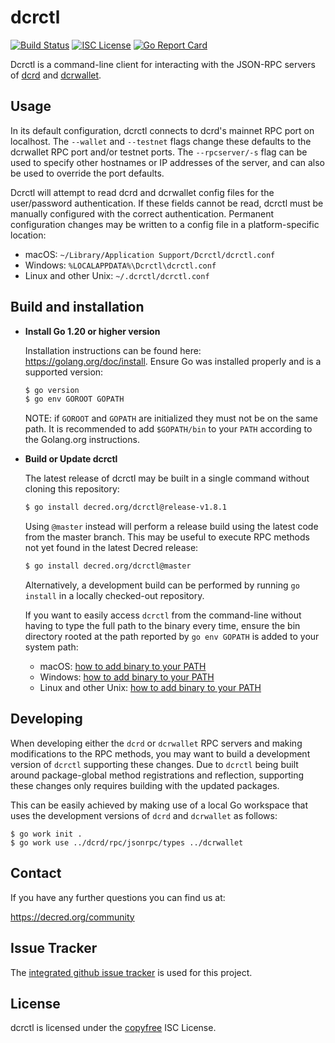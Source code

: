 dcrctl
======

[![Build Status](https://github.com/decred/dcrctl/workflows/Build%20and%20Test/badge.svg)](https://github.com/decred/dcrctl/actions)
[![ISC License](https://img.shields.io/badge/license-ISC-blue.svg)](http://copyfree.org)
[![Go Report Card](https://goreportcard.com/badge/github.com/decred/dcrctl)](https://goreportcard.com/report/github.com/decred/dcrctl)

Dcrctl is a command-line client for interacting with the JSON-RPC servers of
[dcrd](https://github.com/decred/dcrd) and
[dcrwallet](https://github.com/decred/dcrwallet).

## Usage

In its default configuration, dcrctl connects to dcrd's mainnet RPC port on
localhost.  The `--wallet` and `--testnet` flags change these defaults to the
dcrwallet RPC port and/or testnet ports.  The `--rpcserver/-s` flag can be used
to specify other hostnames or IP addresses of the server, and can also be used
to override the port defaults.

Dcrctl will attempt to read dcrd and dcrwallet config files for the
user/password authentication.  If these fields cannot be read, dcrctl must be
manually configured with the correct authentication.  Permanent configuration
changes may be written to a config file in a platform-specific location:

* macOS: `~/Library/Application Support/Dcrctl/dcrctl.conf`
* Windows: `%LOCALAPPDATA%\Dcrctl\dcrctl.conf`
* Linux and other Unix: `~/.dcrctl/dcrctl.conf`

## Build and installation

- **Install Go 1.20 or higher version**

  Installation instructions can be found here: https://golang.org/doc/install.
  Ensure Go was installed properly and is a supported version:
  ```sh
  $ go version
  $ go env GOROOT GOPATH
  ```
  NOTE: if `GOROOT` and `GOPATH` are initialized they must not be on the same path.
  It is recommended to add `$GOPATH/bin` to your `PATH` according to the Golang.org
  instructions.

- **Build or Update dcrctl**

  The latest release of dcrctl may be built in a single command without cloning
  this repository:

  ```sh
  $ go install decred.org/dcrctl@release-v1.8.1
  ```

  Using `@master` instead will perform a release build using the latest code
  from the master branch.  This may be useful to execute RPC methods not yet
  found in the latest Decred release:

  ```sh
  $ go install decred.org/dcrctl@master
  ```

  Alternatively, a development build can be performed by running `go install` in
  a locally checked-out repository.

  If you want to easily access `dcrctl` from the command-line without having to
  type the full path to the binary every time, ensure the bin directory rooted
  at the path reported by `go env GOPATH` is added to your system path:

  * macOS: [how to add binary to your PATH](https://gist.github.com/nex3/c395b2f8fd4b02068be37c961301caa7#mac-os-x)
  * Windows: [how to add binary to your PATH](https://gist.github.com/nex3/c395b2f8fd4b02068be37c961301caa7#windows)
  * Linux and other Unix: [how to add binary to your PATH](https://gist.github.com/nex3/c395b2f8fd4b02068be37c961301caa7#linux)

## Developing

When developing either the `dcrd` or `dcrwallet` RPC servers and making
modifications to the RPC methods, you may want to build a development version of
`dcrctl` supporting these changes.  Due to `dcrctl` being built around
package-global method registrations and reflection, supporting these changes
only requires building with the updated packages.

This can be easily achieved by making use of a local Go workspace that uses the
development versions of `dcrd` and `dcrwallet` as follows:

```
$ go work init .
$ go work use ../dcrd/rpc/jsonrpc/types ../dcrwallet
```

## Contact

If you have any further questions you can find us at:

https://decred.org/community

## Issue Tracker

The [integrated github issue tracker](https://github.com/decred/dcrctl/issues)
is used for this project.

## License

dcrctl is licensed under the [copyfree](http://copyfree.org) ISC License.
